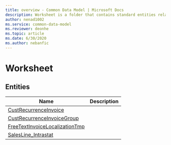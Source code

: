 ```yaml
---
title: overview - Common Data Model | Microsoft Docs
description: Worksheet is a folder that contains standard entities related to the Common Data Model.
author: nenad1002
ms.service: common-data-model
ms.reviewer: deonhe
ms.topic: article
ms.date: 6/30/2020
ms.author: nebanfic
---
```


# Worksheet


## Entities

|Name|Description|
|---|---|
|[CustRecurrenceInvoice](CustRecurrenceInvoice.md)||
|[CustRecurrenceInvoiceGroup](CustRecurrenceInvoiceGroup.md)||
|[FreeTextInvoiceLocalizationTmp](FreeTextInvoiceLocalizationTmp.md)||
|[SalesLine_Intrastat](SalesLine_Intrastat.md)||

